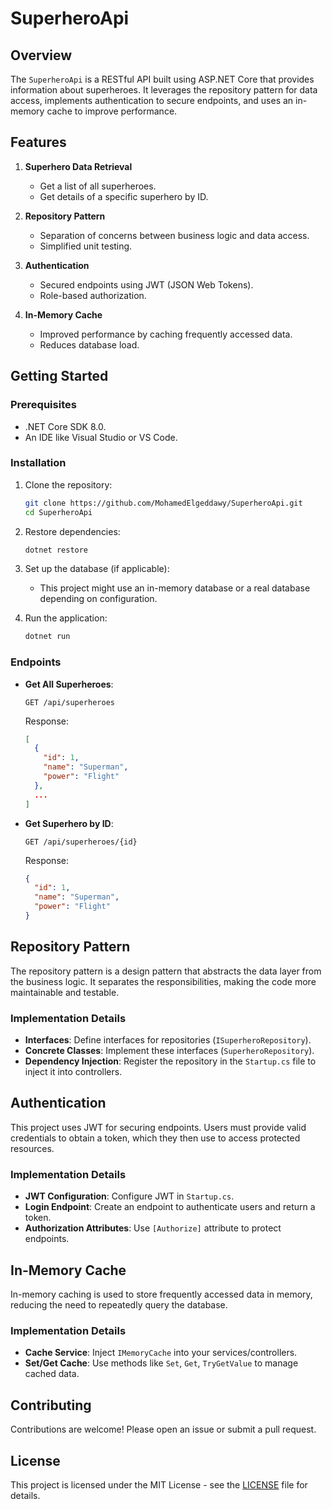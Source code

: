 # SuperheroApi

## Overview
The `SuperheroApi` is a RESTful API built using ASP.NET Core that provides information about superheroes. It leverages the repository pattern for data access, implements authentication to secure endpoints, and uses an in-memory cache to improve performance.

## Features
1. **Superhero Data Retrieval**
   - Get a list of all superheroes.
   - Get details of a specific superhero by ID.

2. **Repository Pattern**
   - Separation of concerns between business logic and data access.
   - Simplified unit testing.

3. **Authentication**
   - Secured endpoints using JWT (JSON Web Tokens).
   - Role-based authorization.

4. **In-Memory Cache**
   - Improved performance by caching frequently accessed data.
   - Reduces database load.

## Getting Started

### Prerequisites
- .NET Core SDK 8.0.
- An IDE like Visual Studio or VS Code.

### Installation
1. Clone the repository:
   ```sh
   git clone https://github.com/MohamedElgeddawy/SuperheroApi.git
   cd SuperheroApi
   ```

2. Restore dependencies:
   ```sh
   dotnet restore
   ```

3. Set up the database (if applicable):
   - This project might use an in-memory database or a real database depending on configuration.

4. Run the application:
   ```sh
   dotnet run
   ```

### Endpoints
- **Get All Superheroes**:
  ```
  GET /api/superheroes
  ```
  Response:
  ```json
  [
    {
      "id": 1,
      "name": "Superman",
      "power": "Flight"
    },
    ...
  ]
  ```

- **Get Superhero by ID**:
  ```
  GET /api/superheroes/{id}
  ```
  Response:
  ```json
  {
    "id": 1,
    "name": "Superman",
    "power": "Flight"
  }
  ```

## Repository Pattern
The repository pattern is a design pattern that abstracts the data layer from the business logic. It separates the responsibilities, making the code more maintainable and testable.

### Implementation Details
- **Interfaces**: Define interfaces for repositories (`ISuperheroRepository`).
- **Concrete Classes**: Implement these interfaces (`SuperheroRepository`).
- **Dependency Injection**: Register the repository in the `Startup.cs` file to inject it into controllers.



## Authentication
This project uses JWT for securing endpoints. Users must provide valid credentials to obtain a token, which they then use to access protected resources.

### Implementation Details
- **JWT Configuration**: Configure JWT in `Startup.cs`.
- **Login Endpoint**: Create an endpoint to authenticate users and return a token.
- **Authorization Attributes**: Use `[Authorize]` attribute to protect endpoints.



## In-Memory Cache
In-memory caching is used to store frequently accessed data in memory, reducing the need to repeatedly query the database.

### Implementation Details
- **Cache Service**: Inject `IMemoryCache` into your services/controllers.
- **Set/Get Cache**: Use methods like `Set`, `Get`, `TryGetValue` to manage cached data.


## Contributing
Contributions are welcome! Please open an issue or submit a pull request.

## License
This project is licensed under the MIT License - see the [LICENSE](LICENSE) file for details.

